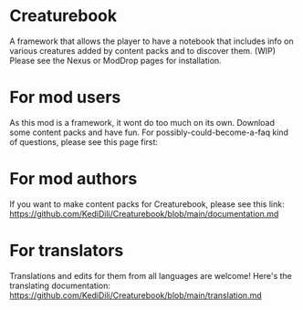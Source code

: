# Creaturebook
A framework that allows the player to have a notebook that includes info on various creatures added by content packs and to discover them. (WIP)
Please see the Nexus or ModDrop pages for installation.

# For mod users
As this mod is a framework, it wont do too much on its own. Download some content packs and have fun. For possibly-could-become-a-faq
kind of questions, please see this page first:

# For mod authors
If you want to make content packs for Creaturebook, please see this link: 
https://github.com/KediDili/Creaturebook/blob/main/documentation.md

# For translators
Translations and edits for them from all languages are welcome! Here's the translating documentation: 
https://github.com/KediDili/Creaturebook/blob/main/translation.md

